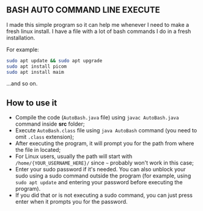 ## BASH AUTO COMMAND LINE EXECUTE

I made this simple program so it can help me whenever I need to make a fresh linux install. I have a file with a lot of bash commands I do in a fresh installation.

For example: 
```bash
sudo apt update && sudo apt upgrade
sudo apt install picom
sudo apt install maim
```

...and so on.

## How to use it

- Compile the code (`AutoBash.java` file) using `javac AutoBash.java` command inside **src** folder;
- Execute `AutoBash.class` file using `java AutoBash` command (you need to omit `.class` extension);
- After executing the program, it will prompt you for the path from where the file in located;
- For Linux users, usually the path will start with `/home/{YOUR_USERNAME_HERE}/` since `~` probably won't work in this case;
- Enter your sudo password if it's needed. You can also unblock your sudo using a sudo command outside the program (for example, using `sudo apt update` and entering your password before executing the program).
- If you did that or is not executing a sudo command, you can just press enter when it prompts you for the password.
